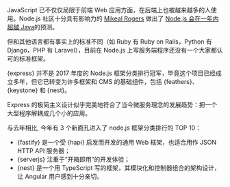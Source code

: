 
JavaScript 已不仅仅局限于前端 Web 应用方面，在后端上也被越来越多的人使用。Node.js 社区十分具有影响力的 [Mikeal Rogers](https://github.com/mikeal) 做出了 [Node.js 会在一年内超越 Java](https://thenewstack.io/open-source-profile-mikeal-rogers-node-js/)的预测。

但和其他语言都有事实上的标准不同（如 Ruby 有 Ruby on Rails，Python 有 Django，PHP 有 Laravel），目前在 Node.js 上写服务端程序还没有一个大家都认可的标准框架。

{express} 并不是 2017 年度的 Node.js 框架分类排行冠军，毕竟这个项目已经成立多年，但它已转变为许多框架和 CMS 的基础组件，包括 {feathers}、{keystone} 和 {nest}。

Express 的极简主义设计似乎完美地符合了当今微服务理念的发展趋势：把一个大型程序解耦成几个小的应用。

与去年相比, 今年有 3 个新面孔进入了 node.js 框架分类排行的 TOP 10：

* {fastify} 是一个受 {hapi} 启发而开发的通用 Web 框架，也适合用作 JSON HTTP API 服务器；
* {serverjs} 注重于“开箱即用”的开发体验；
* {nest} 是一个用 TypeScript 写的框架，其模块化和控制器组合的架构设计，让 Angular 用户感到十分亲切。
